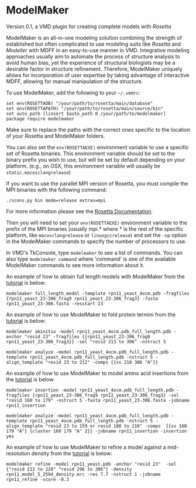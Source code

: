 # ModelMaker
Version 0.1, a VMD plugin for creating complete models with _Rosetta_

ModelMaker is an all-in-one modeling solution combining the strength of established
but often complicated to use modeling suits like _Rosetta_ and _Modeller_ with
MDFF in an easy-to-use manner in VMD. Integrative modeling approaches usually
aim to automate the process of structure analysis to avoid human bias, yet the
experience of structural biologists may be a desirable factor in structure refinement.
Therefore, ModelMaker uniquely allows for incorporation of user expertise by taking advantage of
interactive MDFF, allowing for manual manipulation of the structure.

To use ModelMaker, add the following to your `~/.vmdrc`:
```
set env(ROSETTADB) "/your/path/to/rosetta/main/database"
set env(ROSETTAPATH) "/your/path/to/rosetta/main/source/bin"
set auto_path [linsert $auto_path 0 /your/path/to/modelmaker]
package require modelmaker
```

Make sure to replace the paths with the correct ones specific to the location of
your Rosetta and ModelMaker folders.

You can also set the ``env(ROSETTAEXE)`` environment variable to use a specific
set of Rosetta binaries. This environment variable should be set to the binary prefix
you wish to use, but will be set by default depending on your platform. (e.g., on OSX,
this environment variable will usually be 
``static.macosclangrelease``)



If you want to use the parallel MPI version of Rosetta, you must compile the MPI binaries with
the following command:

```
./scons.py bin mode=release extras=mpi
```
For more information please see the [Rosetta Documentation](https://www.rosettacommons.org/docs/latest/rosetta_basics/MPI).

Then you will need to set your ``env(ROSETTAEXE)`` environment variable to the prefix
of the MPI binaries (usually mpi.\* where \* is the rest of the specific platform,
like ``macosclangrelease`` or ``linuxgccrelease``) and set the ``-np`` option in the ModelMaker commands
to specify the number of processors to use.

In VMD's TkConsole, type `modelmaker` to see a list of commands. You can also
type `modelmaker command` where 'command' is one of the available ModelMaker commands
to see more information about it. 


An example of how to obtain full length models with ModelMaker from the [tutorial](http://www.ks.uiuc.edu/Training/Tutorials/science/rosetta-mdff/rosetta-mdff-tutorial-html/node4.html) is below:

```
modelmaker full_length_model -template rpn11_yeast_4ocm.pdb -fragfiles {rpn11_yeast_23-306_frag9 rpn11_yeast_23-306_frag3} -fasta rpn11_yeast_23-306.fasta -resstart 23

```

An example of how to use ModelMaker to fold
protein termini from the [tutorial](http://www.ks.uiuc.edu/Training/Tutorials/science/rosetta-mdff/rosetta-mdff-tutorial-html/node4.html) is below:

```
modelmaker abinitio -model rpn11_yeast_4ocm.pdb_full_length.pdb -anchor "resid 23" -fragfiles {{rpn11_yeast_23-306_frag9 rpn11_yeast_23-306_frag3}} -sel "resid 213 to 306" -nstruct 5

modelmaker analyze -model rpn11_yeast_4ocm.pdb_full_length.pdb -template rpn11_yeast_4ocm.pdb_full_length.pdb -nstruct 5 -align_template "resid 23 to 212" -comps {{ss 210 306 "A"}}

```
An example of how to use ModelMaker to model amino acid insertions from the [tutorial](http://www.ks.uiuc.edu/Training/Tutorials/science/rosetta-mdff/rosetta-mdff-tutorial-html/node5.html) is below:

```
modelmaker insertion -model rpn11_yeast_4ocm.pdb_full_length.pdb -fragfiles {rpn11_yeast_23-306_frag9 rpn11_yeast_23-306_frag3} -sel "resid 160 to 179" -nstruct 5 -fasta rpn11_yeast_23-306.fasta -jobname rpn11_insertion

modelmaker analyze -model rpn11_yeast_4ocm.pdb_full_length.pdb -template rpn11_yeast_4ocm.pdb_full_length.pdb -nstruct 5 -align_template "resid 23 to 159 or resid 180 to 216" -comps  {{ss 160 179 "A"} {cluster 160 179 "A" 2}} -jobname rpn11_insertion -insertion yes
```

An example of how to use ModelMaker to refine a model against a mid-resolution density from the [tutorial](http://www.ks.uiuc.edu/Training/Tutorials/science/rosetta-mdff/rosetta-mdff-tutorial-html/node6.html) is below:

```
modelmaker refine -model rpn11_yeast.pdb -anchor "resid 23"  -sel {"resid 212 to 228" "resid 296 to 306"} -density rpn11_model_5_2594_density.mrc -res 7.7 -nstruct 1 -jobname rpn11_refine -score -0.3
```
